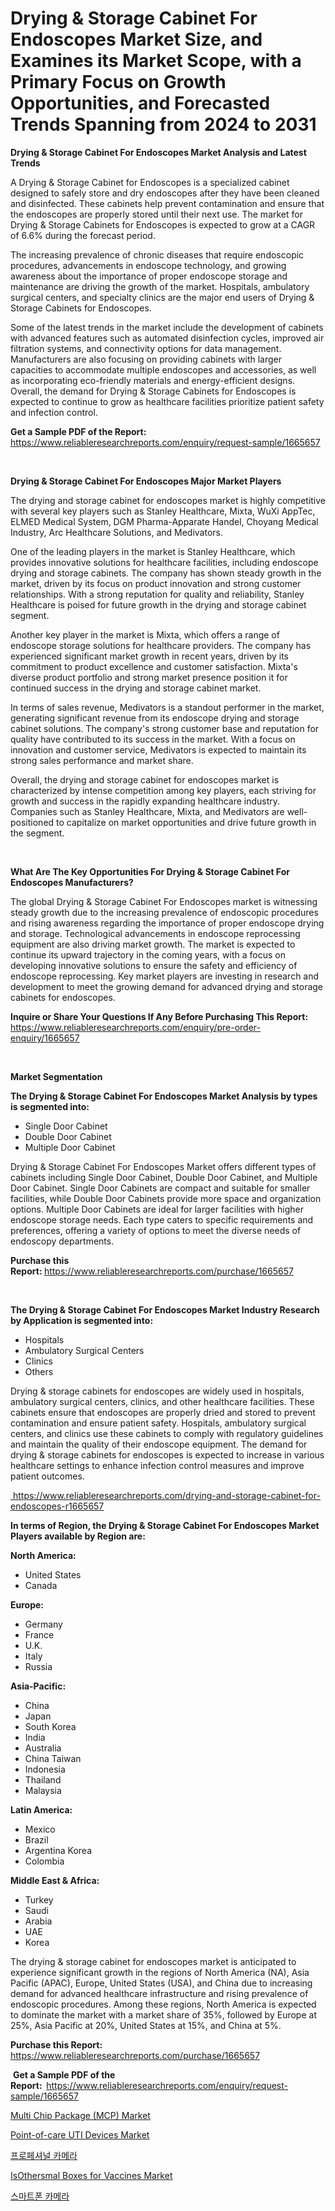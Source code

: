 <p><h1>Drying & Storage Cabinet For Endoscopes Market Size, and Examines its Market Scope, with a Primary Focus on Growth Opportunities, and Forecasted Trends Spanning from 2024 to 2031</h1></p><p><strong>Drying & Storage Cabinet For Endoscopes Market Analysis and Latest Trends</strong></p>
<p><p>A Drying & Storage Cabinet for Endoscopes is a specialized cabinet designed to safely store and dry endoscopes after they have been cleaned and disinfected. These cabinets help prevent contamination and ensure that the endoscopes are properly stored until their next use. The market for Drying & Storage Cabinets for Endoscopes is expected to grow at a CAGR of 6.6% during the forecast period.</p><p>The increasing prevalence of chronic diseases that require endoscopic procedures, advancements in endoscope technology, and growing awareness about the importance of proper endoscope storage and maintenance are driving the growth of the market. Hospitals, ambulatory surgical centers, and specialty clinics are the major end users of Drying & Storage Cabinets for Endoscopes.</p><p>Some of the latest trends in the market include the development of cabinets with advanced features such as automated disinfection cycles, improved air filtration systems, and connectivity options for data management. Manufacturers are also focusing on providing cabinets with larger capacities to accommodate multiple endoscopes and accessories, as well as incorporating eco-friendly materials and energy-efficient designs. Overall, the demand for Drying & Storage Cabinets for Endoscopes is expected to continue to grow as healthcare facilities prioritize patient safety and infection control.</p></p>
<p><strong>Get a Sample PDF of the Report:&nbsp;</strong> <a href="https://www.reliableresearchreports.com/enquiry/request-sample/1665657">https://www.reliableresearchreports.com/enquiry/request-sample/1665657</a></p>
<p>&nbsp;</p>
<p><strong>Drying & Storage Cabinet For Endoscopes Major Market Players</strong></p>
<p><p>The drying and storage cabinet for endoscopes market is highly competitive with several key players such as Stanley Healthcare, Mixta, WuXi AppTec, ELMED Medical System, DGM Pharma-Apparate Handel, Choyang Medical Industry, Arc Healthcare Solutions, and Medivators.</p><p>One of the leading players in the market is Stanley Healthcare, which provides innovative solutions for healthcare facilities, including endoscope drying and storage cabinets. The company has shown steady growth in the market, driven by its focus on product innovation and strong customer relationships. With a strong reputation for quality and reliability, Stanley Healthcare is poised for future growth in the drying and storage cabinet segment.</p><p>Another key player in the market is Mixta, which offers a range of endoscope storage solutions for healthcare providers. The company has experienced significant market growth in recent years, driven by its commitment to product excellence and customer satisfaction. Mixta's diverse product portfolio and strong market presence position it for continued success in the drying and storage cabinet market.</p><p>In terms of sales revenue, Medivators is a standout performer in the market, generating significant revenue from its endoscope drying and storage cabinet solutions. The company's strong customer base and reputation for quality have contributed to its success in the market. With a focus on innovation and customer service, Medivators is expected to maintain its strong sales performance and market share.</p><p>Overall, the drying and storage cabinet for endoscopes market is characterized by intense competition among key players, each striving for growth and success in the rapidly expanding healthcare industry. Companies such as Stanley Healthcare, Mixta, and Medivators are well-positioned to capitalize on market opportunities and drive future growth in the segment.</p></p>
<p>&nbsp;</p>
<p><strong>What Are The Key Opportunities For Drying & Storage Cabinet For Endoscopes Manufacturers?</strong></p>
<p><p>The global Drying & Storage Cabinet For Endoscopes market is witnessing steady growth due to the increasing prevalence of endoscopic procedures and rising awareness regarding the importance of proper endoscope drying and storage. Technological advancements in endoscope reprocessing equipment are also driving market growth. The market is expected to continue its upward trajectory in the coming years, with a focus on developing innovative solutions to ensure the safety and efficiency of endoscope reprocessing. Key market players are investing in research and development to meet the growing demand for advanced drying and storage cabinets for endoscopes.</p></p>
<p><strong>Inquire or Share Your Questions If Any Before Purchasing This Report:</strong> <a href="https://www.reliableresearchreports.com/enquiry/pre-order-enquiry/1665657">https://www.reliableresearchreports.com/enquiry/pre-order-enquiry/1665657</a></p>
<p>&nbsp;</p>
<p><strong>Market Segmentation</strong></p>
<p><strong>The Drying & Storage Cabinet For Endoscopes Market Analysis by types is segmented into:</strong></p>
<p><ul><li>Single Door Cabinet</li><li>Double Door Cabinet</li><li>Multiple Door Cabinet</li></ul></p>
<p><p>Drying & Storage Cabinet For Endoscopes Market offers different types of cabinets including Single Door Cabinet, Double Door Cabinet, and Multiple Door Cabinet. Single Door Cabinets are compact and suitable for smaller facilities, while Double Door Cabinets provide more space and organization options. Multiple Door Cabinets are ideal for larger facilities with higher endoscope storage needs. Each type caters to specific requirements and preferences, offering a variety of options to meet the diverse needs of endoscopy departments.</p></p>
<p><strong>Purchase this Report:&nbsp;</strong><a href="https://www.reliableresearchreports.com/purchase/1665657">https://www.reliableresearchreports.com/purchase/1665657</a></p>
<p>&nbsp;</p>
<p><strong>The Drying & Storage Cabinet For Endoscopes Market Industry Research by Application is segmented into:</strong></p>
<p><ul><li>Hospitals</li><li>Ambulatory Surgical Centers</li><li>Clinics</li><li>Others</li></ul></p>
<p><p>Drying & storage cabinets for endoscopes are widely used in hospitals, ambulatory surgical centers, clinics, and other healthcare facilities. These cabinets ensure that endoscopes are properly dried and stored to prevent contamination and ensure patient safety. Hospitals, ambulatory surgical centers, and clinics use these cabinets to comply with regulatory guidelines and maintain the quality of their endoscope equipment. The demand for drying & storage cabinets for endoscopes is expected to increase in various healthcare settings to enhance infection control measures and improve patient outcomes.</p></p>
<p><a href="https://www.reliableresearchreports.com/drying-and-storage-cabinet-for-endoscopes-r1665657">&nbsp;https://www.reliableresearchreports.com/drying-and-storage-cabinet-for-endoscopes-r1665657</a></p>
<p><strong>In terms of Region, the Drying & Storage Cabinet For Endoscopes Market Players available by Region are:</strong></p>
<p>
    <p> <strong> North America: </strong>
        <ul>
            <li>United States</li>
            <li>Canada</li>
        </ul>
        </p> 
    <p> <strong> Europe: </strong>
        <ul>
            <li>Germany</li>
            <li>France</li>
            <li>U.K.</li>
            <li>Italy</li>
            <li>Russia</li>
        </ul>
        </p> 
    <p> <strong> Asia-Pacific: </strong>
        <ul>
            <li>China</li>
            <li>Japan</li>
            <li>South Korea</li>
            <li>India</li>
            <li>Australia</li>
            <li>China Taiwan</li>
            <li>Indonesia</li>
            <li>Thailand</li>
            <li>Malaysia</li>
        </ul>
        </p> 
    <p> <strong> Latin America: </strong>
        <ul>
            <li>Mexico</li>
            <li>Brazil</li>
            <li>Argentina Korea</li>
            <li>Colombia</li>
        </ul>
        </p> 
    <p> <strong> Middle East & Africa: </strong>
        <ul>
            <li>Turkey</li>
            <li>Saudi</li>
            <li>Arabia</li>
            <li>UAE</li>
            <li>Korea</li>
        </ul>
    </p>
    </p>
<p><p>The drying & storage cabinet for endoscopes market is anticipated to experience significant growth in the regions of North America (NA), Asia Pacific (APAC), Europe, United States (USA), and China due to increasing demand for advanced healthcare infrastructure and rising prevalence of endoscopic procedures. Among these regions, North America is expected to dominate the market with a market share of 35%, followed by Europe at 25%, Asia Pacific at 20%, United States at 15%, and China at 5%.</p></p>
<p><strong>Purchase this Report: </strong><a href="https://www.reliableresearchreports.com/purchase/1665657">https://www.reliableresearchreports.com/purchase/1665657</a></p>
<p>&nbsp;<strong>Get a Sample PDF of the Report:&nbsp;&nbsp;</strong><a href="https://www.reliableresearchreports.com/enquiry/request-sample/1665657">https://www.reliableresearchreports.com/enquiry/request-sample/1665657</a></p>
<p><strong></strong></p>
<p><p><a href="https://medium.com/@stewart.churchill9078/multi-chip-package-mcp-market-emerging-trends-and-future-prospects-for-period-from-2024-to-2031-d14db02031f0">Multi Chip Package (MCP) Market</a></p><p><a href="https://github.com/LouieAltenwert/Market-Research-Report-List-1/blob/main/point-of-care-uti-devices-market.md">Point-of-care UTI Devices Market</a></p><p><a href="https://github.com/admichael111/Market-Research-Report-List-2/blob/main/885631476223.md">프로페셔널 카메라</a></p><p><a href="https://github.com/ChiragRP21/Market-Research-Report-List-5/blob/main/isothersmal-boxes-for-vaccines-market.md">IsOthersmal Boxes for Vaccines Market</a></p><p><a href="https://github.com/hook46569/Market-Research-Report-List-3/blob/main/810138376222.md">스마트폰 카메라</a></p></p>